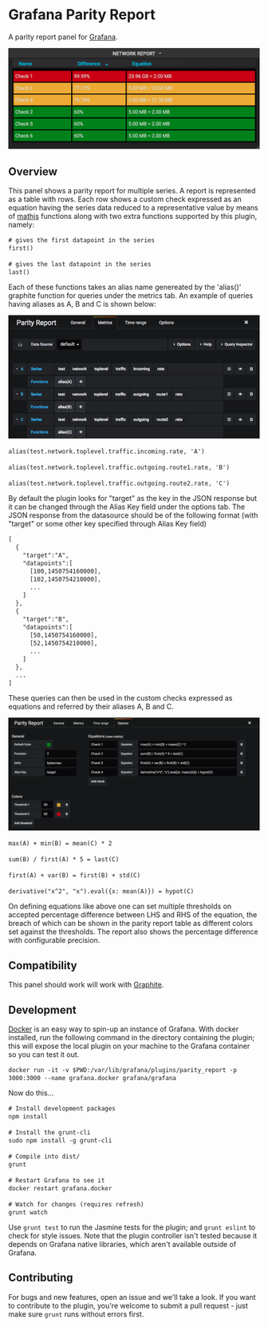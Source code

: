 # Grafana Parity Report

A parity report panel for [Grafana](http://grafana.org/).

![Parity Report Panel](https://raw.githubusercontent.com/zuburqan/grafana-parity-report/master/src/img/parity_report.png)

## Overview

This panel shows a parity report for multiple series. A report is represented as a table with rows. Each row shows a custom check expressed as an equation having the series data reduced to a representative value by means of [mathjs](http://mathjs.org/docs/reference/functions.html) functions along with two extra functions supported by this plugin, namely:

    # gives the first datapoint in the series
    first()

    # gives the last datapoint in the series
    last()

Each of these functions takes an alias name genereated by the 'alias()' graphite function for queries under the metrics tab. An example of queries having aliases as A, B and C is shown below:

![Parity Report Metrics Tab](https://raw.githubusercontent.com/zuburqan/grafana-parity-report/master/src/img/parity_report_metrics.png)

    alias(test.network.toplevel.traffic.incoming.rate, 'A')

    alias(test.network.toplevel.traffic.outgoing.route1.rate, 'B')

    alias(test.network.toplevel.traffic.outgoing.route2.rate, 'C')

By default the plugin looks for "target" as the key in the JSON response but it can be changed through the Alias Key field under the options tab. The JSON response from the datasource should be of the following format (with "target" or some other key specified through Alias Key field)

```
[
  {
    "target":"A",
    "datapoints":[
      [100,1450754160000],
      [102,1450754210000],
      ...
    ]
  },
  {
    "target":"B",
    "datapoints":[
      [50,1450754160000],
      [52,1450754210000],
      ...
    ]
  },
  ...
]
```

These queries can then be used in the custom checks expressed as equations and referred by their aliases A, B and C.

![Parity Report Options Tab](https://raw.githubusercontent.com/zuburqan/grafana-parity-report/master/src/img/parity_report_options.png)

    max(A) + min(B) = mean(C) * 2

    sum(B) / first(A) * 5 = last(C)

    first(A) + var(B) = first(B) + std(C)

    derivative("x^2", "x").eval({x: mean(A)}) = hypot(C)

On defining equations like above one can set multiple thresholds on accepted percentage difference between LHS and RHS of the equation, the breach of which can be shown in the parity report table as different colors set against the thresholds. The report also shows the percentage difference with configurable precision.

## Compatibility

This panel should work will work with [Graphite](https://grafana.net/plugins/graphite).

## Development

[Docker](https://www.docker.com/) is an easy way to spin-up an instance of Grafana. With docker installed, run the following command in the directory containing the plugin; this will expose the local plugin on your machine to the Grafana container so you can test it out.

    docker run -it -v $PWD:/var/lib/grafana/plugins/parity_report -p 3000:3000 --name grafana.docker grafana/grafana

Now do this...

    # Install development packages
    npm install

    # Install the grunt-cli
    sudo npm install -g grunt-cli

    # Compile into dist/
    grunt

    # Restart Grafana to see it
    docker restart grafana.docker

    # Watch for changes (requires refresh)
    grunt watch

Use `grunt test` to run the Jasmine tests for the plugin; and `grunt eslint` to check for style issues. Note that the plugin controller isn't tested because it depends on Grafana native libraries, which aren't available outside of Grafana.

## Contributing

For bugs and new features, open an issue and we'll take a look. If you want to contribute to the plugin, you're welcome to submit a pull request - just make sure `grunt` runs without errors first.
